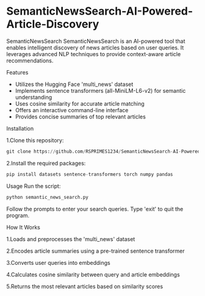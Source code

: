 # SemanticNewsSearch-AI-Powered-Article-Discovery
SemanticNewsSearch
SemanticNewsSearch is an AI-powered tool that enables intelligent discovery of news articles based on user queries. It leverages advanced NLP techniques to provide context-aware article recommendations.

Features
* Utilizes the Hugging Face 'multi_news' dataset
* Implements sentence transformers (all-MiniLM-L6-v2) for semantic understanding
* Uses cosine similarity for accurate article matching
* Offers an interactive command-line interface
* Provides concise summaries of top relevant articles


Installation

1.Clone this repository:
```python
git clone https://github.com/RSPRIMES1234/SemanticNewsSearch-AI-Powered-Article-Discovery
```
2.Install the required packages:
```python
pip install datasets sentence-transformers torch numpy pandas
```

Usage
Run the script:
```python
python semantic_news_search.py
```
Follow the prompts to enter your search queries. Type 'exit' to quit the program.

How It Works

1.Loads and preprocesses the 'multi_news' dataset

2.Encodes article summaries using a pre-trained sentence transformer

3.Converts user queries into embeddings

4.Calculates cosine similarity between query and article embeddings

5.Returns the most relevant articles based on similarity scores
